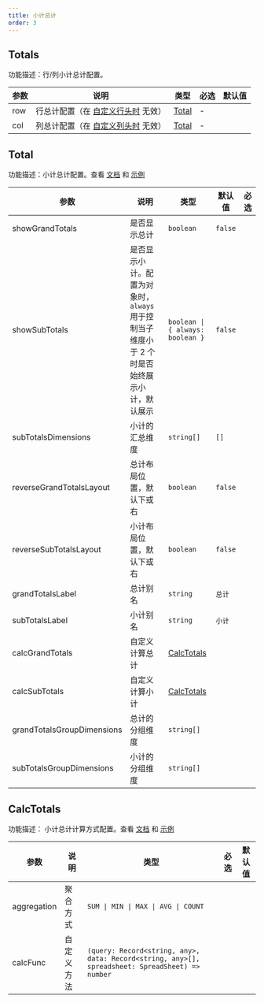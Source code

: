 ```yaml
---
title: 小计总计
order: 3
---
```


## Totals

功能描述：行/列小计总计配置。

| 参数 | 说明   | 类型                                          | 必选  | 默认值 |
| ---- | ------ | --------------------------------------------- | ---- | ------ |
| row  | 行总计配置（在 [自定义行头时](/manual/advanced/custom/custom-header#11-自定义行头) 无效） | [Total](#total) |  -     |      |
| col  | 列总计配置（在 [自定义列头时](/manual/advanced/custom/custom-header#12-自定义列头) 无效） | [Total](#total) | -     |      |

## Total

功能描述：小计总计配置。查看 [文档](/manual/basic/totals) 和 [示例](/examples/analysis/totals/#basic)

| 参数                | 说明                     | 类型         | 默认值  | 必选  |
| ------------------- | ------------------------ | ------------ | ------- | ---- |
| showGrandTotals     | 是否显示总计             | `boolean`    | `false` |      |
| showSubTotals       | 是否显示小计。配置为对象时，`always` 用于控制当子维度小于 2 个时是否始终展示小计，默认展示 | `boolean \| { always: boolean }`    | `false` |      |
| subTotalsDimensions | 小计的汇总维度           | `string[]`   | `[]`    |      |
| reverseGrandTotalsLayout       | 总计布局位置，默认下或右 | `boolean`    | `false` |      |
| reverseSubTotalsLayout    | 小计布局位置，默认下或右 | `boolean`    | `false` |      |
| grandTotalsLabel               | 总计别名                 | `string`     |   `总计`      |       |
| subTotalsLabel            | 小计别名                 | `string`     |   `小计`      |       |
| calcGrandTotals          | 自定义计算总计                 | [CalcTotals](#calctotals) |         |       |
| calcSubTotals       | 自定义计算小计                 | [CalcTotals](#calctotals) |         |       |
| grandTotalsGroupDimensions                  | 总计的分组维度                                            |`string[]`    |                    |      |
| subTotalsGroupDimensions               | 小计的分组维度                                            |  `string[]`            |                    |      |

## CalcTotals

功能描述： 小计总计计算方式配置。查看 [文档](/manual/basic/totals) 和 [示例](/examples/analysis/totals/#calculate)

| 参数        | 说明       | 类型                                                                                              | 必选  | 默认值 |
| ----------- | ---------- |-------------------------------------------------------------------------------------------------| --- | ------ |
| aggregation | 聚合方式   | `SUM \| MIN \| MAX \| AVG \| COUNT`                                                             |       |        |
| calcFunc    | 自定义方法 | `(query: Record<string, any>, data: Record<string, any>[], spreadsheet: SpreadSheet) => number` |       |        |

